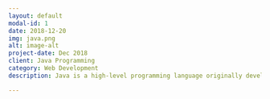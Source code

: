 ```yaml
---
layout: default
modal-id: 1
date: 2018-12-20
img: java.png
alt: image-alt
project-date: Dec 2018
client: Java Programming
category: Web Development
description: Java is a high-level programming language originally developed by Sun Microsystems and released in 1995. Java runs on a variety of platforms, such as Windows, Mac OS, and the various versions of UNIX. It is a multi-threaded programming language which means we can develop multi-threaded program using Java. A multi-threaded program contains two or more parts that can run concurrently and each part can handle a different task at the same time making optimal use of the available resources specially when your computer has multiple CPUs. Multi-threading enables you to write in a way where multiple activities can proceed concurrently in the same program.

---
```

